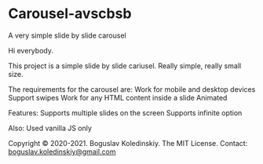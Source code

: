 # Carousel-avscbsb
A very simple slide by slide carousel

Hi everybody.

This project is a simple slide by slide cariusel. Really simple, really small size.

The requirements for the carousel are:
	Work for mobile and desktop devices
	Support swipes
	Work for any HTML content inside a slide
	Animated

Features:
	Supports multiple slides on the screen
	Supports infinite option

Also:
	Used vanilla JS only

Copyright © 2020-2021. Boguslav Koledinskiy. The MIT License. Contact: boguslav.koledinskiy@gmail.com
